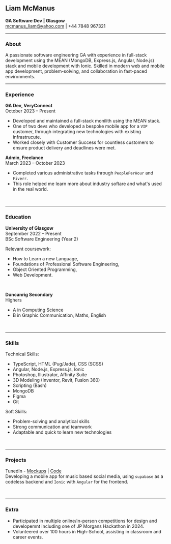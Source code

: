 ## Liam McManus

**GA Software Dev | Glasgow** <br>
mcmanus_liam@yahoo.com | +44 7848 967321

<hr>

### About
A passionate software engineering GA with experience in full-stack development using the MEAN (MongoDB, Express.js, Angular, Node.js) stack and mobile development with Ionic. Skilled in modern web and mobile app development, problem-solving, and collaboration in fast-paced environments.

<hr>

### Experience

**GA Dev, VeryConnect** <br>
October 2023 – Present

- Developed and maintained a full-stack monilith using the MEAN stack.
- One of two devs who developed a bespoke mobile app for a `VIP` customer, through integrating new technologies with existing infrastrucute.
- Worked closely with Customer Success for countless customers to ensure product delivery and deadlines were met.

**Admin, Freelance** <br>
March 2023 – October 2023

- Completed various administrative tasks through `PeoplePerHour` and `Fiverr`.
- This role helped me learn more about industry softare and what's used in the real world.


<br>
<hr>

### Education
**University of Glasgow** <br>
September 2022 – Present <br>
BSc Software Engineering (Year 2)

Relevant coursework:
- How to Learn a new Language,
- Foundations of Professional Software Engineering,
- Object Oriented Programming,
- Web Development.

<br>

**Duncanrig Secondary** <br>
Highers

- A in Computing Science
- B in Graphic Communication, Maths, English

<br>
<hr>

### Skills

Technical Skills:
- TypeScript, HTML (Pug/Jade), CSS (SCSS)
- Angular, Node.js, Express.js, Ionic
- Photoshop, Illustrator, Affinity Suite
- 3D Modeling (Inventor, Revit, Fusion 360)
- Scripting (Bash)
- MongoDB
- Figma
- Git

Soft Skills:
- Problem-solving and analytical skills
- Strong communication and teamwork
- Adaptable and quick to learn new technologies

<br>
<hr>

### Projects
TunedIn - [Mockups](https://www.figma.com/design/nbhgAOAaCXq0jTWx0gya9n/TunedIn-Mockups?node-id=0-1&t=Y9w6BG9CIGq28Xto-1) | [Code](https://github.com/mcmanuliam/TunedIn)<br>
Developing a mobile app for music based social media, using `supabase` as a codeless backend and `Ionic` with `Angular` for the frontend.


<br>
<hr>

### Extra
- Participated in multiple online/in-person competitions for design and developemnt including one of JP Morgans Hackathon in 2024.
- Volunteered over 100 hours in High-School, assisting in classroom and career events.

